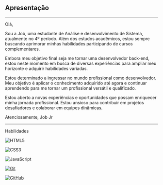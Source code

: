 ## Apresentação

---

Olá,

Sou a Job, uma estudante de Análise e desenvolvimento de Sistema, atualmente no 4º período. Além dos estudos acadêmicos, estou sempre buscando aprimorar minhas habilidades participando de cursos complementares.

Embora meu objetivo final seja me tornar uma desenvolvedor back-end, estou neste momento em busca de diversas experiências para ampliar meu horizonte e adquirir habilidades variadas.

Estou determinado a ingressar no mundo profissional como desenvolvedor. Meu objetivo é aplicar o conhecimento adquirido até agora e continuar aprendendo para me tornar um profissional versátil e qualificado.

Estou aberto a novas experiências e oportunidades que possam enriquecer minha jornada profissional. Estou ansioso para contribuir em projetos desafiadores e colaborar em equipes dinâmicas.

Atenciosamente,
Job Jr

---
Habilidades

![HTML5](https://img.shields.io/badge/HTML-000?style=for-the-badge&logo=html5&logoColor=30A3DC) 

![CSS3](https://img.shields.io/badge/CSS3-000?style=for-the-badge&logo=css3&logoColor=E94D5F)

![JavaScript](https://img.shields.io/badge/JavaScript-000?style=for-the-badge&logo=javascript&logoColor=30A3DC)

[![Git](https://img.shields.io/badge/Git-000?style=for-the-badge&logo=git&logoColor=E94D5F)]()

[![GitHub](https://img.shields.io/badge/GitHub-000?style=for-the-badge&logo=github&logoColor=30A3DC)]()